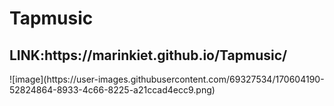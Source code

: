 # Tapmusic
<h2>LINK:https://marinkiet.github.io/Tapmusic/</h2>
<img>![image](https://user-images.githubusercontent.com/69327534/170604190-52824864-8933-4c66-8225-a21ccad4ecc9.png)</img>
